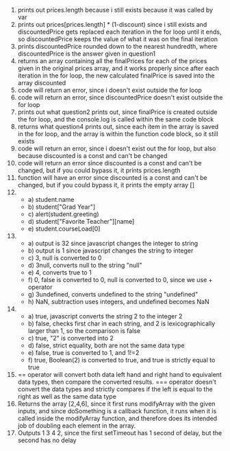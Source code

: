 1. prints out prices.length because i still exists because it was called by var
2. prints out prices[prices.length] * (1-discount) since i still exists and discountedPrice gets replaced each iteration in the for loop until it ends, so discountedPrice keeps the value of what it was on the final iteration
3. prints discountedPrice rounded down to the nearest hundredth, where discountedPrice is the answer given in question1
4. returns an array containing all the finalPrices for each of the prices given in the original prices array, and it works properly since after each iteration in the for loop, the new calculated finalPrice is saved into the array discounted
5. code will return an error, since i doesn't exist outside the for loop
6. code will return an error, since discountedPrice doesn't exist outside the for loop
7. prints out what question2 prints out, since finalPrice is created outside the for loop, and the console.log is called within the same code block
8. returns what question4 prints out, since each item in the array is saved in the for loop, and the array is within the function code block, so it still exists
9. code will return an error, since i doesn't exist out the for loop, but also because discounted is a const and can't be changed
10. code will return an error since discounted is a const and can't be changed, but if you could bypass it, it prints prices.length
11. function will have an error since discounted is a const and can't be changed, but if you could bypass it, it prints the empty array []
12. - a) student.name
    - b) student["Grad Year"]
    - c) alert(student.greeting)
    - d) student["Favorite Teacher"][name]
    - e) student.courseLoad[0]
13. - a) output is 32 since javascript changes the integer to string
    - b) output is 1 since javascript changes the string to integer
    - c) 3, null is converted to 0
    - d) 3null, converts null to the string "null"
    - e) 4, converts true to 1
    - f) 0, false is converted to 0, null is converted to 0, since we use + operator
    - g) 3undefined, converts undefined to the string "undefined"
    - h) NaN, subtraction uses integers, and undefined becomes NaN
14. - a) true, javascript converts the string 2 to the integer 2
    - b) false, checks first char in each string, and 2 is lexicographically larger than 1, so the comparison is false
    - c) true, "2" is converted into 2
    - d) false, strict equality, both are not the same data type
    - e) false, true is converted to 1, and 1!=2
    - f) true, Boolean(2) is converted to true, and true is strictly equal to true
15. == operator will convert both data left hand and right hand to equivalent data types, then compare the converted results. === operator doesn't convert the data types and strictly compares if the left is equal to the right as well as the same data type
17. Returns the array [2,4,6], since it first runs modifyArray with the given inputs, and since doSomething is a callback function, it runs when it is called inside the modifyArray function, and therefore does its intended job of doubling each element in the array.
19. Outputs 1 3 4 2, since the first setTimeout has 1 second of delay, but the second has no delay 
